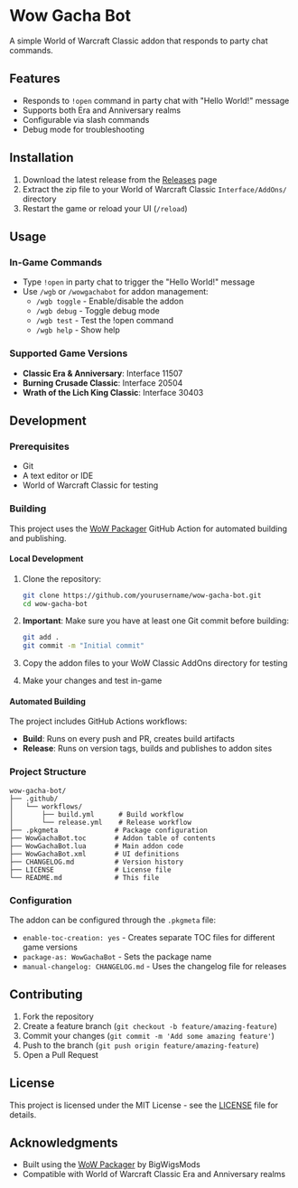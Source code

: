 # Wow Gacha Bot

A simple World of Warcraft Classic addon that responds to party chat commands.

## Features

- Responds to `!open` command in party chat with "Hello World!" message
- Supports both Era and Anniversary realms
- Configurable via slash commands
- Debug mode for troubleshooting

## Installation

1. Download the latest release from the [Releases](https://github.com/yourusername/wow-gacha-bot/releases) page
2. Extract the zip file to your World of Warcraft Classic `Interface/AddOns/` directory
3. Restart the game or reload your UI (`/reload`)

## Usage

### In-Game Commands

- Type `!open` in party chat to trigger the "Hello World!" message
- Use `/wgb` or `/wowgachabot` for addon management:
  - `/wgb toggle` - Enable/disable the addon
  - `/wgb debug` - Toggle debug mode
  - `/wgb test` - Test the !open command
  - `/wgb help` - Show help

### Supported Game Versions

- **Classic Era & Anniversary**: Interface 11507
- **Burning Crusade Classic**: Interface 20504
- **Wrath of the Lich King Classic**: Interface 30403

## Development

### Prerequisites

- Git
- A text editor or IDE
- World of Warcraft Classic for testing

### Building

This project uses the [WoW Packager](https://github.com/marketplace/actions/wow-packager) GitHub Action for automated building and publishing.

#### Local Development

1. Clone the repository:

   ```bash
   git clone https://github.com/yourusername/wow-gacha-bot.git
   cd wow-gacha-bot
   ```

2. **Important**: Make sure you have at least one Git commit before building:

   ```bash
   git add .
   git commit -m "Initial commit"
   ```

3. Copy the addon files to your WoW Classic AddOns directory for testing

4. Make your changes and test in-game

#### Automated Building

The project includes GitHub Actions workflows:

- **Build**: Runs on every push and PR, creates build artifacts
- **Release**: Runs on version tags, builds and publishes to addon sites

### Project Structure

```
wow-gacha-bot/
├── .github/
│   └── workflows/
│       ├── build.yml      # Build workflow
│       └── release.yml    # Release workflow
├── .pkgmeta              # Package configuration
├── WowGachaBot.toc       # Addon table of contents
├── WowGachaBot.lua       # Main addon code
├── WowGachaBot.xml       # UI definitions
├── CHANGELOG.md          # Version history
├── LICENSE               # License file
└── README.md             # This file
```

### Configuration

The addon can be configured through the `.pkgmeta` file:

- `enable-toc-creation: yes` - Creates separate TOC files for different game versions
- `package-as: WowGachaBot` - Sets the package name
- `manual-changelog: CHANGELOG.md` - Uses the changelog file for releases

## Contributing

1. Fork the repository
2. Create a feature branch (`git checkout -b feature/amazing-feature`)
3. Commit your changes (`git commit -m 'Add some amazing feature'`)
4. Push to the branch (`git push origin feature/amazing-feature`)
5. Open a Pull Request

## License

This project is licensed under the MIT License - see the [LICENSE](LICENSE) file for details.

## Acknowledgments

- Built using the [WoW Packager](https://github.com/marketplace/actions/wow-packager) by BigWigsMods
- Compatible with World of Warcraft Classic Era and Anniversary realms
